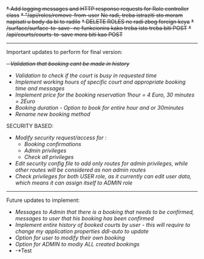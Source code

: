 ~~* Add logging messages and HTTP response requests for Role controller class~~
~~* "/api/roles/remove-from-user~~
~~Ne radi, treba istraziti sto moram napisati u body da bi to radilo~~
~~* DELETE ROLES ne radi zbog foreign keya~~
~~* /surface/surface-to-save- ne funkcionira kako treba isto treba biti POST~~
~~* /api/courts/courts-to-save mora biti kao POST~~

***
Important updates to perform for final version: 

~~- *Validation that booking cant be made in history*~~
- *Validation to check if the court is busy in requested time*
- *Implement working hours of specific court and appropriate booking time and messages*
- *Implement price for the booking reservation 1hour = 4 Euro, 30 minutes = 2Euro*
- *Booking duration - Option to book for entire hour and or 30minutes*
- *Rename new booking method*

SECURITY BASED: 
- *Modify security request/access for :*
  - *Booking confirmations*
  - *Admin privileges*
  - *Check all privileges*
- *Edit security config file to add only routes for admin privileges, while other routes will be considered as non admin routes*
- *Check privileges for both USER role, as it currently can edit user data, which means it can assign itself to ADMIN role*

***
Future updates to implement: 
- *Messages to Admin that there is a booking that needs to be confirmed, messages to user that his booking has been confirmed*
- *Implement entire history of booked courts by user - this will require to change my application properties ddl-auto to update*
- *Option for user to modify their own booking*
- *Option for ADMIN to modiy ALL created bookings*
- -*Test









    